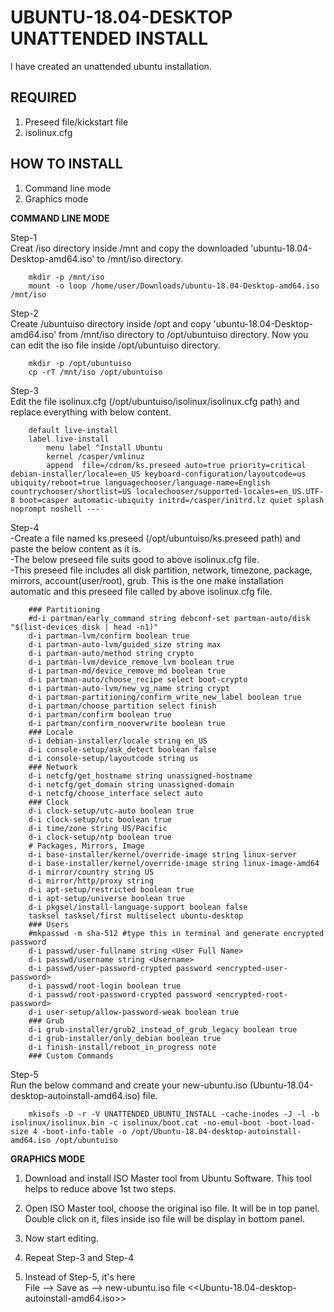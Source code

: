UBUNTU-18.04-DESKTOP UNATTENDED INSTALL
===
I have created an unattended ubuntu installation. 

REQUIRED
---
1) Preseed file/kickstart file  
2) isolinux.cfg

HOW TO INSTALL
---
1) Command line mode  
2) Graphics mode

**COMMAND LINE MODE**

Step-1  
Creat /iso directory inside /mnt and copy the downloaded 'ubuntu-18.04-Desktop-amd64.iso' to /mnt/iso directory.

		mkdir -p /mnt/iso
		mount -o loop /home/user/Downloads/ubuntu-18.04-Desktop-amd64.iso /mnt/iso

Step-2  
Create /ubuntuiso directory inside /opt and copy 'ubuntu-18.04-Desktop-amd64.iso' from /mnt/iso directory to /opt/ubuntuiso directory. Now you can edit the iso file inside /opt/ubuntuiso directory.

		mkdir -p /opt/ubuntuiso
		cp -rT /mnt/iso /opt/ubuntuiso

Step-3  
Edit the file isolinux.cfg (/opt/ubuntuiso/isolinux/isolinux.cfg path) and replace everything with below content.

		default live-install
		label live-install
			menu label ^Install Ubuntu
			kernel /casper/vmlinuz
			append  file=/cdrom/ks.preseed auto=true priority=critical debian-installer/locale=en_US keyboard-configuration/layoutcode=us ubiquity/reboot=true languagechooser/language-name=English countrychooser/shortlist=US localechooser/supported-locales=en_US.UTF-8 boot=casper automatic-ubiquity initrd=/casper/initrd.lz quiet splash noprompt noshell ---

Step-4  
-Create a file named ks.preseed (/opt/ubuntuiso/ks.preseed path) and paste the below content as it is.  
-The below preseed file suits good to above isolinux.cfg file.  
-This preseed file includes all disk partition, network, timezone, package, mirrors, account(user/root), grub. This is the one make installation automatic and this preseed file called by above isolinux.cfg file. 

		### Partitioning
		#d-i partman/early_command string debconf-set partman-auto/disk "$(list-devices disk | head -n1)"
		d-i partman-lvm/confirm boolean true
		d-i partman-auto-lvm/guided_size string max
		d-i partman-auto/method string crypto
		d-i partman-lvm/device_remove_lvm boolean true
		d-i partman-md/device_remove_md boolean true
		d-i partman-auto/choose_recipe select boot-crypto
		d-i partman-auto-lvm/new_vg_name string crypt
		d-i partman-partitioning/confirm_write_new_label boolean true
		d-i partman/choose_partition select finish
		d-i partman/confirm boolean true
		d-i partman/confirm_nooverwrite boolean true
		### Locale
		d-i debian-installer/locale string en_US
		d-i console-setup/ask_detect boolean false
		d-i console-setup/layoutcode string us
		### Network
		d-i netcfg/get_hostname string unassigned-hostname
		d-i netcfg/get_domain string unassigned-domain
		d-i netcfg/choose_interface select auto
		### Clock
		d-i clock-setup/utc-auto boolean true
		d-i clock-setup/utc boolean true
		d-i time/zone string US/Pacific
		d-i clock-setup/ntp boolean true
		# Packages, Mirrors, Image
		d-i base-installer/kernel/override-image string linux-server
		d-i base-installer/kernel/override-image string linux-image-amd64
		d-i mirror/country string US
		d-i mirror/http/proxy string
		d-i apt-setup/restricted boolean true
		d-i apt-setup/universe boolean true
		d-i pkgsel/install-language-support boolean false
		tasksel tasksel/first multiselect ubuntu-desktop
		### Users
		#mkpasswd -m sha-512 #type this in terminal and generate encrypted password
		d-i passwd/user-fullname string <User Full Name>
		d-i passwd/username string <Username>
		d-i passwd/user-password-crypted password <encrypted-user-password>
		d-i passwd/root-login boolean true
		d-i passwd/root-password-crypted password <encrypted-root-password>
		d-i user-setup/allow-password-weak boolean true
		### Grub
		d-i grub-installer/grub2_instead_of_grub_legacy boolean true
		d-i grub-installer/only_debian boolean true
		d-i finish-install/reboot_in_progress note
		### Custom Commands

Step-5  
Run the below command and create your new-ubuntu.iso (Ubuntu-18.04-desktop-autoinstall-amd64.iso) file.

		mkisofs -D -r -V UNATTENDED_UBUNTU_INSTALL -cache-inodes -J -l -b isolinux/isolinux.bin -c isolinux/boot.cat -no-emul-boot -boot-load-size 4 -boot-info-table -o /opt/Ubuntu-18.04-desktop-autoinstall-amd64.iso /opt/ubuntuiso


**GRAPHICS MODE**

1)  Download and install ISO Master tool from Ubuntu Software. This tool helps to reduce above 1st two steps.  

2)  Open ISO Master tool, choose the original iso file. It will be in top panel. Double click on it, files inside iso file will be display in bottom panel.  

3)  Now start editing.  

4. Repeat Step-3 and Step-4  

5. Instead of Step-5, it's here  
	File --> Save as --> new-ubuntu.iso file <<Ubuntu-18.04-desktop-autoinstall-amd64.iso>>



